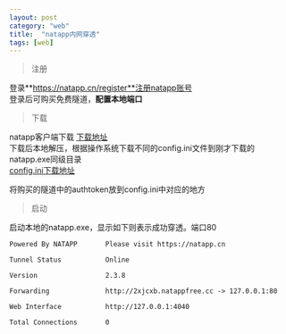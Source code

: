 ```yaml
---
layout: post
category: "web"
title:  "natapp内网穿透"
tags: [web]
---  
```



> 注册    

登录**https://natapp.cn/register**注册natapp账号   
登录后可购买免费隧道，**配置本地端口**

<!-- more -->

> 下载  

natapp客户端下载  [下载地址](https://natapp.cn/#download)  
下载后本地解压，根据操作系统下载不同的config.ini文件到刚才下载的natapp.exe同级目录  
[config.ini下载地址](https://natapp.cn/article/config_ini) 

将购买的隧道中的authtoken放到config.ini中对应的地方


> 启动   

启动本地的natapp.exe，显示如下则表示成功穿透。端口80  
	
	Powered By NATAPP       Please visit https://natapp.cn       
	
	Tunnel Status           Online
	
	Version                 2.3.8
	
	Forwarding              http://2xjcxb.natappfree.cc -> 127.0.0.1:80
	
	Web Interface           http://127.0.0.1:4040
	
	Total Connections       0






